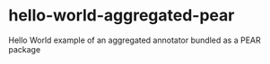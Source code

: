 # hello-world-aggregated-pear
Hello World example of an aggregated annotator bundled as a PEAR package
